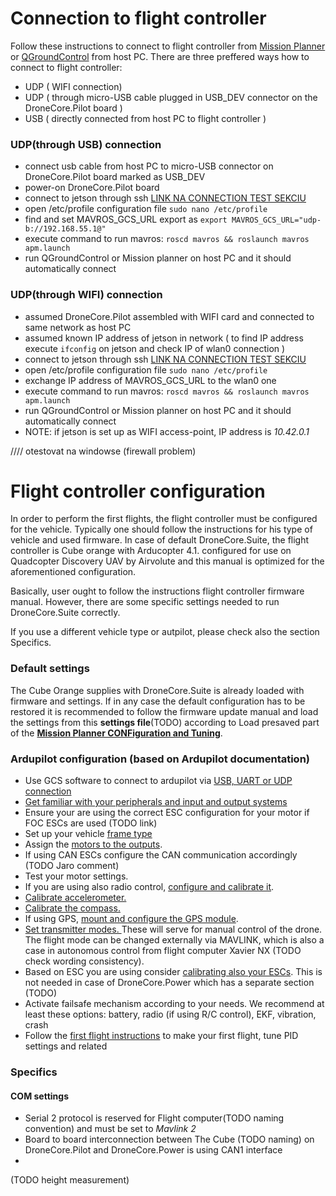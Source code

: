 # Connection to flight controller

Follow these instructions to connect to flight controller from [Mission Planner](https://ardupilot.org/planner/docs/mission-planner-installation.html) or [QGroundControl](https://docs.qgroundcontrol.com/master/en/getting_started/download_and_install.html)  from host PC. There are three preffered ways how to connect to flight controller: 
  - UDP ( WIFI connection)
  - UDP ( through micro-USB cable plugged in USB_DEV connector on the DroneCore.Pilot board )  
  - USB ( directly connected from host PC to flight controller ) 
 
### UDP(through USB) connection
  - connect usb cable from host PC to micro-USB connector on DroneCore.Pilot board marked as USB_DEV
  - power-on DroneCore.Pilot board
  - connect to jetson through ssh [LINK NA CONNECTION TEST SEKCIU](blabla)
  - open /etc/profile configuration file ```sudo nano /etc/profile```
  - find and set MAVROS_GCS_URL export as ```export MAVROS_GCS_URL="udp-b://192.168.55.1@"```
  - execute command to run mavros: ```roscd mavros && roslaunch mavros apm.launch```
  - run QGroundControl or Mission planner on host PC and it should automatically connect

### UDP(through WIFI) connection
  - assumed DroneCore.Pilot assembled with WIFI card and connected to same network as host PC
  - assumed known IP address of jetson in network ( to find IP address execute ```ifconfig``` on jetson and check IP of wlan0 connection )
  - connect to jetson through ssh [LINK NA CONNECTION TEST SEKCIU](blabla)
  - open /etc/profile configuration file ```sudo nano /etc/profile```
  - exchange IP address of MAVROS_GCS_URL to the wlan0 one 
  - execute command to run mavros: ```roscd mavros && roslaunch mavros apm.launch```
  - run QGroundControl or Mission planner on host PC and it should automatically connect
  - NOTE: if jetson is set up as WIFI access-point, IP address is _10.42.0.1_


//// otestovat na windowse (firewall problem)


# Flight controller configuration

In order to perform the first flights, the flight controller must be configured for the vehicle. Typically one should follow the instructions for his type of vehicle and used firmware. In case of default DroneCore.Suite, the flight controller is Cube orange with Arducopter 4.1. configured for use on Quadcopter Discovery UAV by Airvolute and this manual is optimized for the aforementioned configuration.

Basically, user ought to follow the instructions flight controller firmware manual. However, there are some specific settings needed to run DroneCore.Suite correctly.

If you use a different vehicle type or autpilot, please check also the section Specifics.

### Default settings

The Cube Orange supplies with DroneCore.Suite is already loaded with firmware and settings. If in any case the default configuration has to be restored it is recommended to follow the firmware update manual and load the settings from this **settings file**(TODO) according to Load presaved part of the [**Mission Planner CONFiguration and Tuning**](https://ardupilot.org/planner/docs/mission-planner-configuration-and-tuning.html).

### Ardupilot configuration (based on Ardupilot documentation)

* Use GCS software to connect to ardupilot via [USB, UART or UDP connection](https://ardupilot.org/copter/docs/common-connect-mission-planner-autopilot.html)
* [Get familiar with your peripherals and input and output systems](https://ardupilot.org/copter/docs/common-basic-operation.html)
* Ensure your are using the correct ESC configuration for your motor if FOC ESCs are used (TODO link)
* Set up your vehicle [frame type](https://ardupilot.org/copter/docs/frame-type-configuration.html)
* Assign the [motors to the outputs](https://ardupilot.org/copter/docs/frame-type-configuration.html).
* If using CAN ESCs configure the CAN communication accordingly (TODO Jaro comment)
* Test your motor settings.
* If you are using also radio control, [configure and calibrate it](https://ardupilot.org/copter/docs/common-radio-control-calibration.html).
* [Calibrate accelerometer.](https://ardupilot.org/copter/docs/common-accelerometer-calibration.html)
* [Calibrate the compass.](https://ardupilot.org/copter/docs/common-compass-calibration-in-mission-planner.html#common-compass-calibration-in-mission-planner)
* If using GPS, [mount and configure the GPS module](https://ardupilot.org/copter/docs/common-installing-3dr-ublox-gps-compass-module.html).
* [Set transmitter modes. ](https://ardupilot.org/copter/docs/common-rc-transmitter-flight-mode-configuration.html)These will serve for manual control of the drone. The flight mode can be changed externally via MAVLINK, which is also a case in autonomous control from flight computer Xavier NX (TODO check wording consistency).
* Based on ESC you are using consider [calibrating also your ESCs](https://ardupilot.org/copter/docs/esc-calibration.html). This is not needed in case of DroneCore.Power which has a separate section (TODO)
* Activate failsafe mechanism according to your needs. We recommend at least these options: battery, radio (if using R/C control), EKF, vibration, crash
* Follow the [first flight instructions](https://ardupilot.org/copter/docs/common-tuning.html) to make your first flight, tune PID settings and related 

### Specifics

#### COM settings 

* Serial 2 protocol is reserved for Flight computer(TODO naming convention) and must be set to _Mavlink 2_
* Board to board interconnection between The Cube (TODO naming) on DroneCore.Pilot and DroneCore.Power is using CAN1 interface
* 

(TODO height measurement)